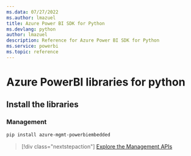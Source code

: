 ```yaml
---
ms.data: 07/27/2022
ms.author: lmazuel
title: Azure Power BI SDK for Python
ms.devlang: python
author: lmazuel
description: Reference for Azure Power BI SDK for Python
ms.service: powerbi
ms.topic: reference
---
```

# Azure PowerBI libraries for python

## Install the libraries


### Management

```bash
pip install azure-mgmt-powerbiembedded
```

> [!div class="nextstepaction"]
> [Explore the Management APIs](/python/api/overview/azure/powerbi/management)